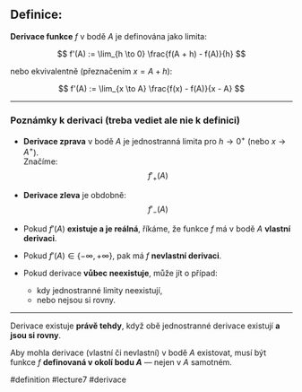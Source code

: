 ## Definice: 
**Derivace funkce** $f$ v bodě $A$ je definována jako limita:

$$
f'(A) := \lim_{h \to 0} \frac{f(A + h) - f(A)}{h}
$$

nebo ekvivalentně (přeznačením $x = A + h$):

$$
f'(A) := \lim_{x \to A} \frac{f(x) - f(A)}{x - A}
$$

---
### Poznámky k derivaci (treba vediet ale nie k definici)

- **Derivace zprava** v bodě $A$ je jednostranná limita pro $h \to 0^+$ (nebo $x \to A^+$).  
  Značíme:
  $$
  f'_+(A)
  $$

- **Derivace zleva** je obdobně:
  $$
  f'_-(A)
  $$

- Pokud $f'(A)$ **existuje a je reálná**, říkáme, že funkce $f$ má v bodě $A$ **vlastní derivaci**.

- Pokud $f'(A) \in \{-\infty, +\infty\}$, pak má $f$ **nevlastní derivaci**.

- Pokud derivace **vůbec neexistuje**, může jít o případ:
  - kdy jednostranné limity neexistují,
  - nebo nejsou si rovny.

---

Derivace existuje **právě tehdy**, když obě jednostranné derivace existují **a jsou si rovny**.

Aby mohla derivace (vlastní či nevlastní) v bodě $A$ existovat, musí být funkce $f$ **definovaná v okolí bodu $A$** — nejen v $A$ samotném.




#definition #lecture7 #derivace 

